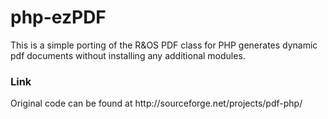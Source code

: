 php-ezPDF
=========

This is a simple porting of the R&amp;OS PDF class for PHP generates dynamic pdf documents without installing any additional modules.

<h3>Link</h3>
Original code can be found at http://sourceforge.net/projects/pdf-php/
